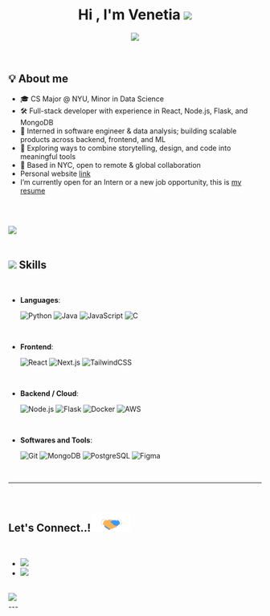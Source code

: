 
<h1 align="center"><b>Hi , I'm Venetia </b><img src="https://media.giphy.com/media/hvRJCLFzcasrR4ia7z/giphy.gif" width="35"></h1>
<!--  -->
<p align="center">
  <a href="https://github.com/DenverCoder1/readme-typing-svg"><img src="https://readme-typing-svg.herokuapp.com?font=Time+New+Roman&color=cyan&size=25&center=true&vCenter=true&width=600&height=100&lines=Full-Stack+Dev,;Computer+Science+Student,;Creative+Coder+and+Builder,;Active+Learner,;Build+Something+Meaningful+Together...<3"></a>
</p>


<br>

	
## 💡 **About me**

- 🎓 CS Major @ NYU, Minor in Data Science  
- 🛠️ Full-stack developer with experience in React, Node.js, Flask, and MongoDB
- 🚀 Interned in software engineer & data analysis; building scalable products across backend, frontend, and ML
- 🧠 Exploring ways to combine storytelling, design, and code into meaningful tools
- 📍 Based in NYC, open to remote & global collaboration  
- Personal website [link](https://venetialiu.github.io/venetialiu/#home)
- I’m currently open for an Intern or a new job opportunity, this is [my resume](https://github.com/venetialiu/venetialiu/blob/main/public/Venetia_Liu_Resume.pdf)

<br><br>

<img src="https://user-images.githubusercontent.com/73097560/115834477-dbab4500-a447-11eb-908a-139a6edaec5c.gif"><br><br>

## <img src="https://media2.giphy.com/media/QssGEmpkyEOhBCb7e1/giphy.gif?cid=ecf05e47a0n3gi1bfqntqmob8g9aid1oyj2wr3ds3mg700bl&rid=giphy.gif" width ="25"><b> Skills</b>
<br>

<p align="center">

- **Languages**:

    ![Python](https://img.shields.io/badge/Python-%2314354C.svg?style=for-the-badge&logo=python&logoColor=white)
    ![Java](https://img.shields.io/badge/Java-%23ED8B00.svg?style=for-the-badge&logo=java&logoColor=white)
    ![JavaScript](https://img.shields.io/badge/JavaScript-%23F7DF1E.svg?style=for-the-badge&logo=javascript&logoColor=black)
    ![C](https://img.shields.io/badge/C-%232370ED.svg?style=for-the-badge&logo=c&logoColor=white)
<br>   
    
- **Frontend**:

    ![React](https://img.shields.io/badge/React-%2320232a.svg?style=for-the-badge&logo=react&logoColor=%2361DAFB)
    ![Next.js](https://img.shields.io/badge/Next.js-black?style=for-the-badge&logo=next.js&logoColor=white)
    ![TailwindCSS](https://img.shields.io/badge/TailwindCSS-%2338B2AC.svg?style=for-the-badge&logo=tailwind-css&logoColor=white)
<br>

- **Backend / Cloud**:

    ![Node.js](https://img.shields.io/badge/Node.js-%23339933.svg?style=for-the-badge&logo=node.js&logoColor=white)
    ![Flask](https://img.shields.io/badge/Flask-black?style=for-the-badge&logo=flask&logoColor=white)
    ![Docker](https://img.shields.io/badge/Docker-%230db7ed.svg?style=for-the-badge&logo=docker&logoColor=white)
    ![AWS](https://img.shields.io/badge/AWS-%23FF9900.svg?style=for-the-badge&logo=amazon-aws&logoColor=white)
<br>

- **Softwares and Tools**:

    ![Git](https://img.shields.io/badge/git-%23F05033.svg?style=for-the-badge&logo=git&logoColor=white)
    ![MongoDB](https://img.shields.io/badge/MongoDB-%2347A248.svg?style=for-the-badge&logo=mongodb&logoColor=white)
    ![PostgreSQL](https://img.shields.io/badge/PostgreSQL-%23336791.svg?style=for-the-badge&logo=postgresql&logoColor=white)
    ![Figma](https://img.shields.io/badge/Figma-%23F24E1E.svg?style=for-the-badge&logo=figma&logoColor=white)
<br>

-----

<br>

## <b> Let's Connect..!</b><img src="https://github.com/0xAbdulKhalid/0xAbdulKhalid/raw/main/assets/mdImages/handshake.gif" width ="80">
<br>
<div align='left'>

<ul>

<li>
<a href="https://www.linkedin.com/in/venetia-liu/" target="_blank">
<img src="https://img.shields.io/badge/linkedin:-VenetiaLiu-%2300acee.svg?style=for-the-badge&logo=linkedin&logoColor=white"/>
</a>
<br>


<li>
<a href="mailto:vl2289@nyu.edu" target="_blank">
<img src="https://img.shields.io/badge/gmail:-vl2289@nyu.edu-%23EA4335.svg?style=for-the-badge&logo=gmail&logoColor=white"/>
</a>
</li>
	
</ul>
</div>

<br>
<img src="https://user-images.githubusercontent.com/73097560/115834477-dbab4500-a447-11eb-908a-139a6edaec5c.gif">
<br>

<div align='center'>

</div>
---
<br>

